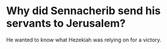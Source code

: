 # Why did Sennacherib send his servants to Jerusalem?

He wanted to know what Hezekiah was relying on for a victory.
